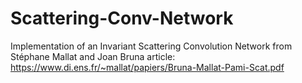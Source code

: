 # Scattering-Conv-Network

Implementation of an Invariant Scattering Convolution Network from Stéphane Mallat and Joan Bruna article:
https://www.di.ens.fr/~mallat/papiers/Bruna-Mallat-Pami-Scat.pdf
